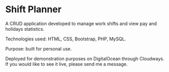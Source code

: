 # Shift Planner

A CRUD application developed to manage work shifts and view pay and holidays statistics.

Technologies used: HTML, CSS, Bootstrap, PHP, MySQL.

Purpose: built for personal use.

Deployed for demonstration purposes on DigitalOcean through Cloudways. If you would like to see it live, please send me a message.
